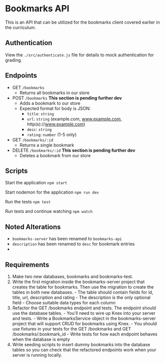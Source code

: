 # Bookmarks API

This is an API that can be utilized for the bookmarks client covered earlier in the curriculum.

## Authentication

View the `./src/authenticate.js` file for details to mock authentication for grading.

## Endpoints

  - GET `/bookmarks`
    - Returns all bookmarks in our store
  - POST `/bookmarks` **This section is pending further dev**
    - Adds a bookmark to our store
    - Expected format for body is JSON:
      - `title`: `string`
      - `url`: `string` (example.com, www.example.com, http(s)://www.example.com)
      - `desc`: `string`
      - `rating`: `number` (1-5 only)
  - GET `/bookmarks/:id`
    - Returns a single bookmark
  - DELETE `/bookmarks/:id` **This section is pending further dev**
    - Deletes a bookmark from our store

## Scripts

Start the application `npm start`

Start nodemon for the application `npm run dev`

Run the tests `npm test`

Run tests and continue watching `npm watch`

## Noted Alterations

  - `bookmarks-server` has been renamed to `bookmarks-api`
  - `description` has been renamed to `desc` for bookmark entries
  - 
## Requirements

  1. Make two new databases, bookmarks and bookmarks-test.
  2. Write the first migration inside the bookmarks-server project that creates the table for bookmarks. Then use the migration to create the tables in both new databases.
    - The table should contain fields for id, title, url, description and rating
    - The description is the only optional field
    - Choose suitable data types for each column
  3. Refactor the GET /bookmarks endpoint and tests. The endpoint should use the database tables.
    - You'll need to wire up Knex into your server and tests.
    - Write a BookmarksService object in the bookmarks-server project that will support CRUD for bookmarks using Knex.
    - You should use fixtures in your tests for the GET /bookmarks and GET /bookmarks/:bookmark_id
    - Write tests for how each endpoint behaves when the database is empty
  4. Write seeding scripts to insert dummy bookmarks into the database tables so you can check that the refactored endpoints work when your server is running locally.